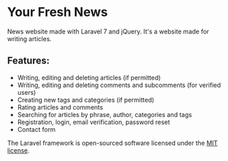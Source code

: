 # Your Fresh News

News website made with Laravel 7 and jQuery. It's a website made for writing articles.

## Features:
- Writing, editing and deleting articles (if permitted)
- Writing, editing and deleting comments and subcomments (for verified users)
- Creating new tags and categories (if permitted)
- Rating articles and comments
- Searching for articles by phrase, author, categories and tags
- Registration, login, email verification, password reset
- Contact form

The Laravel framework is open-sourced software licensed under the [MIT license](https://opensource.org/licenses/MIT).
